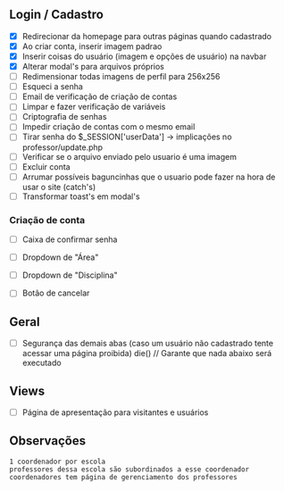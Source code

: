 ## Login / Cadastro
- [X] Redirecionar da homepage para outras páginas quando cadastrado
- [X] Ao criar conta, inserir imagem padrao
- [X] Inserir coisas do usuário (imagem e opções de usuário) na navbar
- [X] Alterar modal's para arquivos próprios
- [ ] Redimensionar todas imagens de perfil para 256x256
- [ ] Esqueci a senha
- [ ] Email de verificação de criação de contas
- [ ] Limpar e fazer verificação de variáveis
- [ ] Criptografia de senhas
- [ ] Impedir criação de contas com o mesmo email
- [ ] Tirar senha do $_SESSION['userData'] -> implicações no professor/update.php
- [ ] Verificar se o arquivo enviado pelo usuario é uma imagem
- [ ] Excluir conta
- [ ] Arrumar possíveis baguncinhas que o usuario pode fazer na hora de usar o site (catch's)
- [ ] Transformar toast's em modal's

### Criação de conta
- [ ] Caixa de confirmar senha
- [ ] Dropdown de "Área"
- [ ] Dropdown de "Disciplina"
- [ ] Botão de cancelar


## Geral
- [ ] Segurança das demais abas (caso um usuário não cadastrado tente acessar uma página proibida)
die() // Garante que nada abaixo será executado


## Views
- [ ] Página de apresentação para visitantes e usuários

## Observações
	1 coordenador por escola
	professores dessa escola são subordinados a esse coordenador
	coordenadores tem página de gerenciamento dos professores                                               
